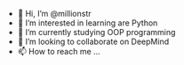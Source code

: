 - 👋 Hi, I’m @millionstr
- 👀 I’m interested in learning are Python
- 🌱 I’m currently studying OOP programming
- 💞️ I’m looking to collaborate on DeepMind
- 📫 How to reach me ...

<!---
millionstr/millionstr is a ✨ special ✨ repository because its `README.md` (this file) appears on your GitHub profile.
You can click the Preview link to take a look at your changes.
--->
